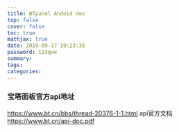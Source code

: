 ```yaml
---
title: BTpanel Andoid dev
top: false
cover: false
toc: true
mathjax: true
date: 2019-09-17 19:23:38
password: 123qwe
summary:
tags:
categories:
---
```

<!-- ## 宝塔Linux面板Android第三方客户端
最近学习了郭霖的<<Android第一行代码>>,心里跃跃欲试想开发出一个什么东西出来,而切还不能重复造轮子,然后想到了做一个btpanel的Android客户的,这个到现在还没有官方或者第三方的成品出来,不知道等到我做出来了是猴年马月,到那时可能已经有人做出来了(笑哭). -->
### 宝塔面板官方api地址
https://www.bt.cn/bbs/thread-20376-1-1.html
api官方文档 https://www.bt.cn/api-doc.pdf
